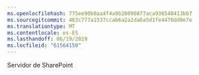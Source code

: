 ```yaml
---
ms.openlocfilehash: 775ee90b0aa4f4a9b28090877aca936548413bb7
ms.sourcegitcommit: 483c777a1537ccab6a2a2da6a5d1fe4470dd0e7e
ms.translationtype: MT
ms.contentlocale: es-ES
ms.lasthandoff: 06/19/2019
ms.locfileid: "61564150"
---
```

Servidor de SharePoint